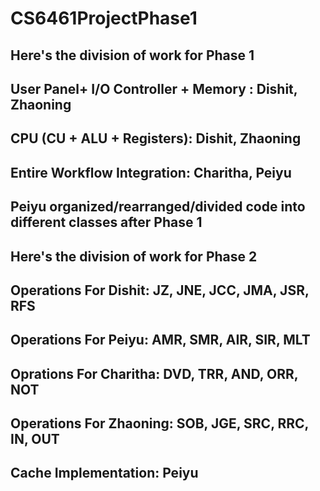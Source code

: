 # CS6461ProjectPhase1

## Here's the division of work for Phase 1

## User Panel+ I/O Controller + Memory : Dishit, Zhaoning
## CPU (CU + ALU + Registers): Dishit, Zhaoning
## Entire Workflow Integration: Charitha, Peiyu


## Peiyu organized/rearranged/divided code into different classes after Phase 1

## Here's the division of work for Phase 2

## Operations For Dishit:  JZ, JNE, JCC, JMA, JSR, RFS
## Operations For Peiyu: AMR, SMR, AIR, SIR, MLT
## Oprations For Charitha: DVD, TRR, AND, ORR, NOT
## Operations For Zhaoning: SOB, JGE, SRC, RRC, IN, OUT

## Cache Implementation: Peiyu
